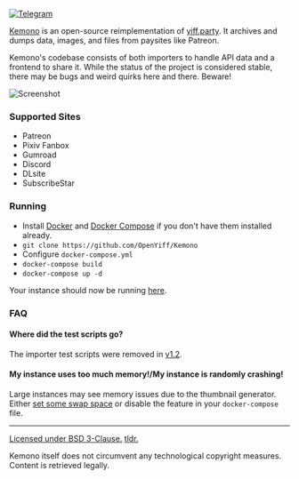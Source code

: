 [![Telegram](https://img.shields.io/badge/-telegram-blue)](https://t.me/kemonoparty)

[Kemono](https://kemono.party) is an open-source reimplementation of [yiff.party](https://yiff.party/). It archives and dumps data, images, and files from paysites like Patreon.

Kemono's codebase consists of both importers to handle API data and a frontend to share it. While the status of the project is considered stable, there may be bugs and weird quirks here and there. Beware!

![Screenshot](md/screenshot.jpg)

### Supported Sites
- Patreon
- Pixiv Fanbox
- Gumroad
- Discord
- DLsite
- SubscribeStar

### Running
- Install [Docker](https://docs.docker.com/get-docker/) and [Docker Compose](https://docs.docker.com/compose/install/) if you don't have them installed already.
- `git clone https://github.com/OpenYiff/Kemono`
- Configure `docker-compose.yml`
- `docker-compose build`
- `docker-compose up -d`

Your instance should now be running [here](http://localhost:8000).

### FAQ
#### Where did the test scripts go?
The importer test scripts were removed in [v1.2](https://github.com/OpenYiff/Kemono/releases/tag/v1.2).
#### My instance uses too much memory!/My instance is randomly crashing!
Large instances may see memory issues due to the thumbnail generator. Either [set some swap space](https://www.digitalocean.com/community/tutorials/how-to-add-swap-space-on-ubuntu-16-04) or disable the feature in your `docker-compose` file.

---

[Licensed under BSD 3-Clause.](/LICENSE) [tldr.](https://www.tldrlegal.com/l/bsd3)

Kemono itself does not circumvent any technological copyright measures. Content is retrieved legally.
